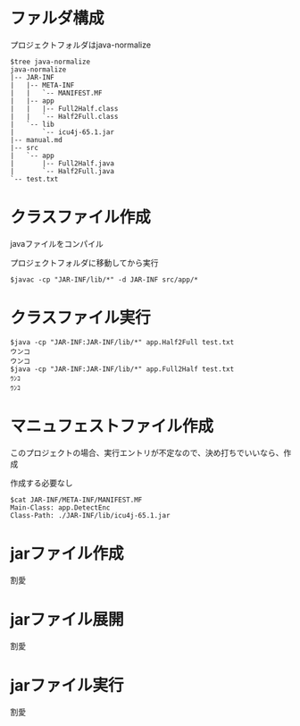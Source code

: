 # ファルダ構成

プロジェクトフォルダはjava-normalize

```
$tree java-normalize
java-normalize
|-- JAR-INF
|   |-- META-INF
|   |   `-- MANIFEST.MF
|   |-- app
|   |   |-- Full2Half.class
|   |   `-- Half2Full.class
|   `-- lib
|       `-- icu4j-65.1.jar
|-- manual.md
|-- src
|   `-- app
|       |-- Full2Half.java
|       `-- Half2Full.java
`-- test.txt
```

# クラスファイル作成

javaファイルをコンパイル

プロジェクトフォルダに移動してから実行

```
$javac -cp "JAR-INF/lib/*" -d JAR-INF src/app/*
```

# クラスファイル実行

```
$java -cp "JAR-INF:JAR-INF/lib/*" app.Half2Full test.txt 
ウンコ
ウンコ
$java -cp "JAR-INF:JAR-INF/lib/*" app.Full2Half test.txt 
ｳﾝｺ
ｳﾝｺ
```

# マニュフェストファイル作成

このプロジェクトの場合、実行エントリが不定なので、決め打ちでいいなら、作成

作成する必要なし

```
$cat JAR-INF/META-INF/MANIFEST.MF 
Main-Class: app.DetectEnc
Class-Path: ./JAR-INF/lib/icu4j-65.1.jar

```

# jarファイル作成

割愛

# jarファイル展開

割愛

# jarファイル実行

割愛
